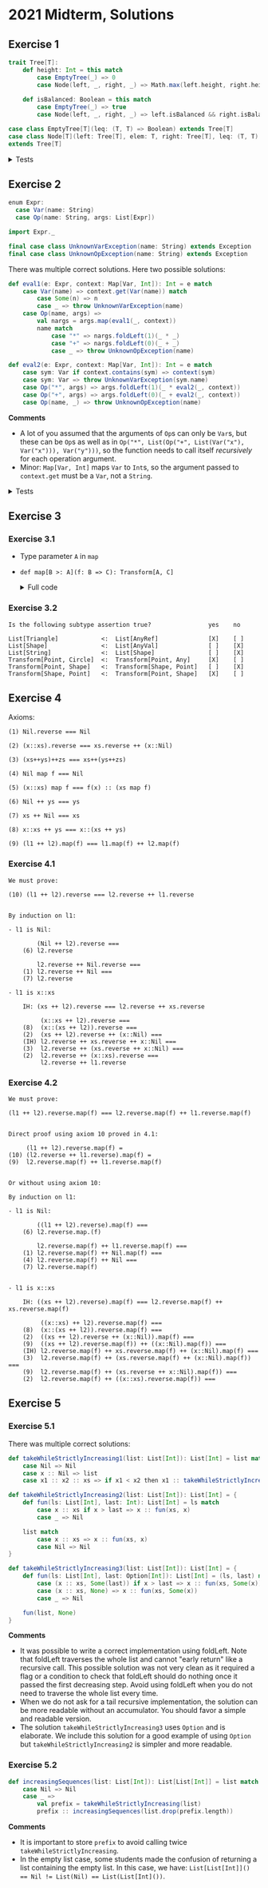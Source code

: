 # 2021 Midterm, Solutions

## Exercise 1

```scala
trait Tree[T]:
    def height: Int = this match
        case EmptyTree(_) => 0
        case Node(left, _, right, _) => Math.max(left.height, right.height) + 1
    
    def isBalanced: Boolean = this match
        case EmptyTree(_) => true
        case Node(left, _, right, _) => left.isBalanced && right.isBalanced && Math.abs(left.height - right.height) <= 1

case class EmptyTree[T](leq: (T, T) => Boolean) extends Tree[T]
case class Node[T](left: Tree[T], elem: T, right: Tree[T], leq: (T, T) => Boolean)
extends Tree[T]
```

<details>

<summary>Tests</summary>

```scala
def intLeq(a: Int, b: Int) = a <= b

val exTree1 = Node(
    Node(
        Node(EmptyTree(intLeq), 1, EmptyTree(intLeq), intLeq),
        2,
        Node(EmptyTree(intLeq), 3, EmptyTree(intLeq), intLeq),
        intLeq
    ),
    5,
    Node(
        Node(EmptyTree(intLeq), 7, EmptyTree(intLeq), intLeq),
        9,
        Node(
            Node(EmptyTree(intLeq), 10, EmptyTree(intLeq), intLeq),
            15,
            Node(EmptyTree(intLeq), 25, EmptyTree(intLeq), intLeq),
            intLeq
        ),
        intLeq
    ),
    intLeq
)

val exTree2 = Node(
    Node(
        Node(
            Node(EmptyTree(intLeq), 25, EmptyTree(intLeq), intLeq),
            15,
            Node(EmptyTree(intLeq), 10, EmptyTree(intLeq), intLeq),
            intLeq
        ),
        9,
        Node(EmptyTree(intLeq), 7, EmptyTree(intLeq), intLeq),
        intLeq
    ),
    5,
    Node(
        Node(EmptyTree(intLeq), 3, EmptyTree(intLeq), intLeq),
        2,
        Node(EmptyTree(intLeq), 1, EmptyTree(intLeq), intLeq),
        intLeq
    ),
    intLeq
)

val tree3 = Node(
    Node(
        Node(
            Node(EmptyTree(intLeq), 25, EmptyTree(intLeq), intLeq),
            15,
            Node(EmptyTree(intLeq), 10, EmptyTree(intLeq), intLeq),
            intLeq
        ),
        9,
        Node(EmptyTree(intLeq), 7, EmptyTree(intLeq), intLeq),
        intLeq
    ),
    5,
    EmptyTree(intLeq),
    intLeq
)

assert(exTree1.height == 4)
assert(exTree2.height == 4)
assert(EmptyTree(intLeq).height == 0)
assert(exTree1.isBalanced)
assert(exTree2.isBalanced)
assert(!tree3.isBalanced)
```

</details>

## Exercise 2

```scala
enum Expr:
  case Var(name: String)
  case Op(name: String, args: List[Expr])

import Expr._

final case class UnknownVarException(name: String) extends Exception
final case class UnknownOpException(name: String) extends Exception
```

There was multiple correct solutions. Here two possible solutions:

```scala
def eval1(e: Expr, context: Map[Var, Int]): Int = e match 
    case Var(name) => context.get(Var(name)) match
        case Some(n) => n
        case _ => throw UnknownVarException(name)
    case Op(name, args) =>
        val nargs = args.map(eval1(_, context))
        name match
            case "*" => nargs.foldLeft(1)(_ * _)
            case "+" => nargs.foldLeft(0)(_ + _)
            case _ => throw UnknownOpException(name)

def eval2(e: Expr, context: Map[Var, Int]): Int = e match 
    case sym: Var if context.contains(sym) => context(sym)
    case sym: Var => throw UnknownVarException(sym.name)
    case Op("*", args) => args.foldLeft(1)(_ * eval2(_, context))
    case Op("+", args) => args.foldLeft(0)(_ + eval2(_, context))
    case Op(name, _) => throw UnknownOpException(name)
```

**Comments**
- A lot of you assumed that the arguments of `Op`s can only be `Var`s, but these can be `Op`s as well as in `Op("*", List(Op("+", List(Var("x"), Var("x"))), Var("y")))`, so the function needs to call itself _recursively_ for each operation argument.
- Minor: `Map[Var, Int]` maps `Var` to `Int`s, so the argument passed to `context.get` must be a `Var`, not a `String`.

<details>

<summary>Tests</summary>

```scala
for eval <- Seq(eval1, eval2) do
    assert(eval(Op("+", List()), Map()) == 0)
    assert(eval(Op("+", List(Var("x"))), Map(Var("x") -> 2)) == 2)
    assert(eval(Op("+", List(Var("x"), Var("y"))), Map(Var("x") -> 2, Var("y") -> 3)) == 5)
    assert(eval(Op("*", List()), Map()) == 1)
    assert(eval(Op("*", List(Var("x"))), Map(Var("x") -> 2)) == 2)
    assert(eval(Op("*", List(Var("x"), Var("y"))), Map(Var("x") -> 2, Var("y") -> 3)) == 6)
    assert(eval(Op("*", List(Op("+", List(Var("x"), Var("x"))), Var("y"))), Map(Var("x") -> 2, Var("y") -> 3)) == 12)
```

</details>

## Exercise 3

### Exercise 3.1

- Type parameter `A` in `map`
- `def map[B >: A](f: B => C): Transform[A, C]`

    <details>
    <summary>Full code</summary>

    ```scala mdoc
    trait Transform[-A, +B]:
        def apply(x: A): B
        def map[C](f: B => C): Transform[A, C]
        def followedBy[C](t: Transform[B, C]): Transform[A, C]
    ```

    </details>

### Exercise 3.2

```
Is the following subtype assertion true?                yes    no

List[Triangle]            <:  List[AnyRef]              [X]    [ ]
List[Shape]               <:  List[AnyVal]              [ ]    [X]
List[String]              <:  List[Shape]               [ ]    [X]
Transform[Point, Circle]  <:  Transform[Point, Any]     [X]    [ ]
Transform[Point, Shape]   <:  Transform[Shape, Point]   [ ]    [X]
Transform[Shape, Point]   <:  Transform[Point, Shape]   [X]    [ ]
```

## Exercise 4

Axioms:

```
(1) Nil.reverse === Nil

(2) (x::xs).reverse === xs.reverse ++ (x::Nil)

(3) (xs++ys)++zs === xs++(ys++zs)

(4) Nil map f === Nil

(5) (x::xs) map f === f(x) :: (xs map f)

(6) Nil ++ ys === ys

(7) xs ++ Nil === xs

(8) x::xs ++ ys === x::(xs ++ ys)

(9) (l1 ++ l2).map(f) === l1.map(f) ++ l2.map(f)
```

### Exercise 4.1


```
We must prove:

(10) (l1 ++ l2).reverse === l2.reverse ++ l1.reverse


By induction on l1:

- l1 is Nil:

        (Nil ++ l2).reverse ===
    (6) l2.reverse

        l2.reverse ++ Nil.reverse ===
    (1) l2.reverse ++ Nil ===
    (7) l2.reverse

- l1 is x::xs

    IH: (xs ++ l2).reverse === l2.reverse ++ xs.reverse

         (x::xs ++ l2).reverse ===
    (8)  (x::(xs ++ l2)).reverse ===
    (2)  (xs ++ l2).reverse ++ (x::Nil) ===
    (IH) l2.reverse ++ xs.reverse ++ x::Nil ===
    (3)  l2.reverse ++ (xs.reverse ++ x::Nil) ===
    (2)  l2.reverse ++ (x::xs).reverse ===
         l2.reverse ++ l1.reverse
```

### Exercise 4.2

```
We must prove:

(l1 ++ l2).reverse.map(f) === l2.reverse.map(f) ++ l1.reverse.map(f)


Direct proof using axiom 10 proved in 4.1:

     (l1 ++ l2).reverse.map(f) =
(10) (l2.reverse ++ l1.reverse).map(f) =
(9)  l2.reverse.map(f) ++ l1.reverse.map(f)


Or without using axiom 10:

By induction on l1:

- l1 is Nil:

        ((l1 ++ l2).reverse).map(f) ===
    (6) l2.reverse.map.(f)

        l2.reverse.map(f) ++ l1.reverse.map(f) ===
    (1) l2.reverse.map(f) ++ Nil.map(f) ===
    (4) l2.reverse.map(f) ++ Nil ===
    (7) l2.reverse.map(f)


- l1 is x::xs

    IH: ((xs ++ l2).reverse).map(f) === l2.reverse.map(f) ++ xs.reverse.map(f)

         ((x::xs) ++ l2).reverse.map(f) ===
    (8)  (x::(xs ++ l2)).reverse.map(f) ===
    (2)  ((xs ++ l2).reverse ++ (x::Nil)).map(f) ===
    (9)  ((xs ++ l2).reverse.map(f)) ++ ((x::Nil).map(f)) ===
    (IH) l2.reverse.map(f) ++ xs.reverse.map(f) ++ (x::Nil).map(f) ===
    (3)  l2.reverse.map(f) ++ (xs.reverse.map(f) ++ (x::Nil).map(f)) ===
    (9)  l2.reverse.map(f) ++ (xs.reverse ++ x::Nil).map(f)) ===
    (2)  l2.reverse.map(f) ++ ((x::xs).reverse.map(f)) ===
```

## Exercise 5

### Exercise 5.1

There was multiple correct solutions:

```scala
def takeWhileStrictlyIncreasing1(list: List[Int]): List[Int] = list match
    case Nil => Nil
    case x :: Nil => list
    case x1 :: x2 :: xs => if x1 < x2 then x1 :: takeWhileStrictlyIncreasing1(x2 :: xs) else List(x1)

def takeWhileStrictlyIncreasing2(list: List[Int]): List[Int] = {
    def fun(ls: List[Int], last: Int): List[Int] = ls match
        case x :: xs if x > last => x :: fun(xs, x)
        case _ => Nil

    list match
        case x :: xs => x :: fun(xs, x)
        case Nil => Nil
}

def takeWhileStrictlyIncreasing3(list: List[Int]): List[Int] = {
    def fun(ls: List[Int], last: Option[Int]): List[Int] = (ls, last) match
        case (x :: xs, Some(last)) if x > last => x :: fun(xs, Some(x))
        case (x :: xs, None) => x :: fun(xs, Some(x))
        case _ => Nil

    fun(list, None)
}
```


**Comments**
- It was possible to write a correct implementation using foldLeft. Note that foldLeft traverses the whole list and cannot "early return" like a recursive call. This possible solution was not very clean as it required a flag or a condition to check that foldLeft should do nothing once it passed the first decreasing step. Avoid using foldLeft when you do not need to traverse the whole list every time.
- When we do not ask for a tail recursive implementation, the solution can be more readable without an accumulator. You should favor a simple and readable version.
- The solution `takeWhileStrictlyIncreasing3` uses `Option` and is elaborate. We include this solution for a good example of using `Option` but `takeWhileStrictlyIncreasing2` is simpler and more readable.

### Exercise 5.2

```scala
def increasingSequences(list: List[Int]): List[List[Int]] = list match
    case Nil => Nil
    case _ =>
        val prefix = takeWhileStrictlyIncreasing(list)
        prefix :: increasingSequences(list.drop(prefix.length))
```

**Comments**
- It is important to store `prefix` to avoid calling twice `takeWhileStrictlyIncreasing`.
- In the empty list case, some students made the confusion of returning a list containing the empty list. In this case, we have: `List[List[Int]]() == Nil != List(Nil) == List(List[Int]())`.